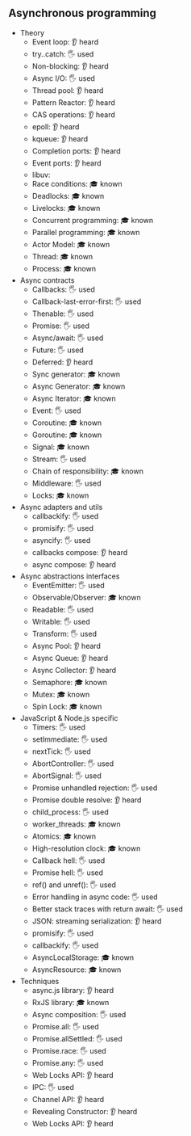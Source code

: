 ## Asynchronous programming

- Theory
  - Event loop: 👂 heard
  - try..catch: 🖐 used
  - Non-blocking: 👂 heard
  - Async I/O: 🖐 used
  - Thread pool: 👂 heard
  - Pattern Reactor: 👂 heard
  - CAS operations: 👂 heard
  - epoll: 👂 heard
  - kqueue: 👂 heard
  - Completion ports: 👂 heard
  - Event ports: 👂 heard
  - libuv:
  - Race conditions: 🎓 known
  - Deadlocks: 🎓 known
  - Livelocks: 🎓 known
  - Concurrent programming: 🎓 known
  - Parallel programming: 🎓 known
  - Actor Model: 🎓 known
  - Thread: 🎓 known
  - Process: 🎓 known
- Async contracts
  - Callbacks: 🖐 used
  - Callback-last-error-first: 🖐 used
  - Thenable: 🖐 used
  - Promise: 🖐 used
  - Async/await: 🖐 used
  - Future: 🖐 used
  - Deferred: 👂 heard
  - Sync generator: 🎓 known
  - Async Generator: 🎓 known
  - Async Iterator: 🎓 known
  - Event: 🖐 used
  - Coroutine: 🎓 known
  - Goroutine: 🎓 known
  - Signal: 🎓 known
  - Stream: 🖐 used
  - Chain of responsibility: 🎓 known
  - Middleware: 🖐 used
  - Locks: 🎓 known
- Async adapters and utils
  - callbackify: 🖐 used
  - promisify: 🖐 used
  - asyncify: 🖐 used
  - callbacks compose: 👂 heard
  - async compose: 👂 heard
- Async abstractions interfaces
  - EventEmitter: 🖐 used
  - Observable/Observer: 🎓 known
  - Readable: 🖐 used
  - Writable: 🖐 used
  - Transform: 🖐 used
  - Async Pool: 👂 heard
  - Async Queue: 👂 heard
  - Async Collector: 👂 heard
  - Semaphore: 🎓 known
  - Mutex: 🎓 known
  - Spin Lock: 🎓 known
- JavaScript & Node.js specific
  - Timers: 🖐 used
  - setImmediate: 🖐 used
  - nextTick: 🖐 used
  - AbortController: 🖐 used
  - AbortSignal: 🖐 used
  - Promise unhandled rejection: 🖐 used
  - Promise double resolve: 👂 heard
  - child_process: 🖐 used
  - worker_threads: 🎓 known
  - Atomics: 🎓 known
  - High-resolution clock: 🎓 known
  - Callback hell: 🖐 used
  - Promise hell: 🖐 used
  - ref() and unref(): 🖐 used
  - Error handling in async code: 🖐 used
  - Better stack traces with return await: 🖐 used
  - JSON: streaming serialization: 👂 heard
  - promisify: 🖐 used
  - callbackify: 🖐 used
  - AsyncLocalStorage: 🎓 known
  - AsyncResource: 🎓 known
- Techniques
  - async.js library: 👂 heard
  - RxJS library: 🎓 known
  - Async composition: 🖐 used
  - Promise.all: 🖐 used
  - Promise.allSettled: 🖐 used
  - Promise.race: 🖐 used
  - Promise.any: 🖐 used
  - Web Locks API: 👂 heard
  - IPC: 🖐 used
  - Channel API: 👂 heard
  - Revealing Constructor: 👂 heard
  - Web Locks API: 👂 heard
